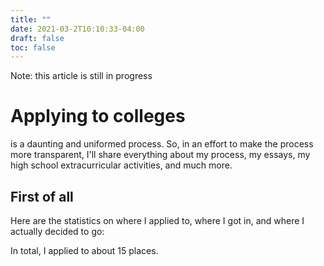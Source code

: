 ```yaml
---
title: ""
date: 2021-03-2T10:10:33-04:00
draft: false
toc: false
---
```


Note: this article is still in progress

# Applying to colleges

is a daunting and uniformed process. So, in an effort to make the process more transparent, I'll share everything about my process, my essays, my high school extracurricular activities, and much more.

## First of all

Here are the statistics on where I applied to, where I got in, and where I actually decided to go:

In total, I applied to about 15 places.
